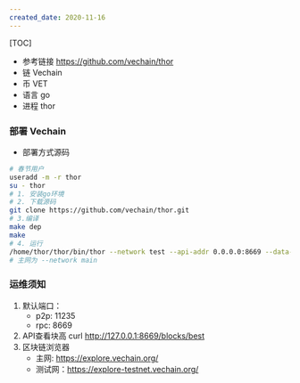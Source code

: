 ```yaml
---
created_date: 2020-11-16
---
```


[TOC]

- 参考链接
https://github.com/vechain/thor
- 链 Vechain
- 币 VET
- 语言 go
- 进程 thor
### 部署 Vechain
- 部署方式源码
```bash
# 春节用户
useradd -m -r thor
su - thor
# 1. 安装go环境
# 2. 下载源码
git clone https://github.com/vechain/thor.git
# 3.编译
make dep
make
# 4. 运行
/home/thor/thor/bin/thor --network test --api-addr 0.0.0.0:8669 --data-dir /opt/thor_data
# 主网为 --network main
 ```
### 运维须知
1. 默认端口：
    - p2p: 11235
    - rpc: 8669
2. API查看块高
    curl http://127.0.0.1:8669/blocks/best
3. 区块链浏览器
    - 主网: https://explore.vechain.org/
    - 测试网：https://explore-testnet.vechain.org/